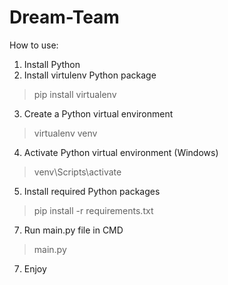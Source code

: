 # Dream-Team
How to use:
1. Install Python
2. Install virtulenv Python package 

> pip install virtualenv
3. Create a Python virtual environment 

> virtualenv venv
4. Activate Python virtual environment (Windows) 

> venv\Scripts\activate
5. Install required Python packages

> pip install -r requirements.txt
7. Run main.py file in CMD

> main.py
7. Enjoy
